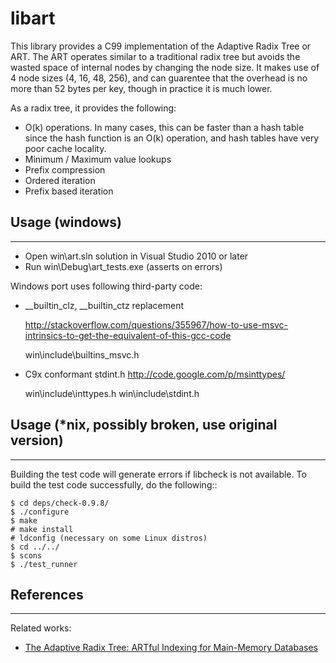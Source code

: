 libart
=========

This library provides a C99 implementation of the Adaptive Radix
Tree or ART. The ART operates similar to a traditional radix tree but
avoids the wasted space of internal nodes by changing the node size.
It makes use of 4 node sizes (4, 16, 48, 256), and can guarentee that
the overhead is no more than 52 bytes per key, though in practice it is
much lower.

As a radix tree, it provides the following:
 * O(k) operations. In many cases, this can be faster than a hash table since
   the hash function is an O(k) operation, and hash tables have very poor cache locality.
 * Minimum / Maximum value lookups
 * Prefix compression
 * Ordered iteration
 * Prefix based iteration


## Usage (windows)

-------

 * Open win\art.sln solution in Visual Studio 2010 or later
 * Run win\Debug\art_tests.exe (asserts on errors)


Windows port uses following third-party code:
* __builtin_clz, __builtin_ctz replacement 

  http://stackoverflow.com/questions/355967/how-to-use-msvc-intrinsics-to-get-the-equivalent-of-this-gcc-code

  win\include\builtins_msvc.h
  

* C9x conformant stdint.h http://code.google.com/p/msinttypes/

  win\include\inttypes.h
  win\include\stdint.h



## Usage (*nix, possibly broken, use original version)

-------

Building the test code will generate errors if libcheck is not available.
To build the test code successfully, do the following::

    $ cd deps/check-0.9.8/
    $ ./configure
    $ make
    # make install
    # ldconfig (necessary on some Linux distros)
    $ cd ../../
    $ scons
    $ ./test_runner


## References

----------

Related works:

* [The Adaptive Radix Tree: ARTful Indexing for Main-Memory Databases](http://www-db.in.tum.de/~leis/papers/ART.pdf)

